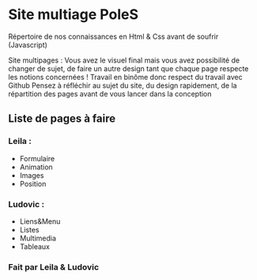 # Site multiage PoleS

Répertoire de nos connaissances en Html & Css avant de soufrir (Javascript)

Site multipages : 
Vous avez le visuel final mais vous avez possibilité de changer de sujet, de faire un autre design tant que chaque page respecte les notions concernées !
Travail en binôme donc respect du travail avec Github
Pensez à réfléchir au sujet du site, du design rapidement, de la répartition des pages avant de vous lancer dans la conception

## Liste de pages à faire

### Leila :
- Formulaire
- Animation
- Images
- Position

### Ludovic :
- Liens&Menu
- Listes
- Multimedia
- Tableaux
 

### Fait par Leila & Ludovic
